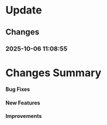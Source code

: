 # Update
## Changes
### 2025-10-06 11:08:55
# Changes Summary
#### Bug Fixes
#### New Features
#### Improvements